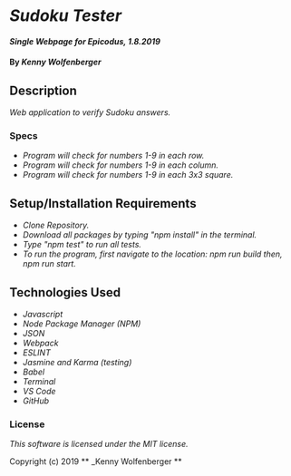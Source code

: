 #  _Sudoku Tester_

#### _Single Webpage for Epicodus, 1.8.2019_

#### By _**Kenny Wolfenberger**_

## Description

_Web application to verify Sudoku answers._


### Specs
* _Program will check for numbers 1-9 in each row._
* _Program will check for numbers 1-9 in each column._
* _Program will check for numbers 1-9 in each 3x3 square._

## Setup/Installation Requirements
* _Clone Repository._
* _Download all packages by typing "npm install" in the terminal._
* _Type "npm test" to run all tests._
* _To run the program, first navigate to the location: npm run build then, npm run start._

## Technologies Used
* _Javascript_
* _Node Package Manager (NPM)_
* _JSON_
* _Webpack_
* _ESLINT_
* _Jasmine and Karma (testing)_
* _Babel_
* _Terminal_
* _VS Code_
* _GitHub_

### License

*This software is licensed under the MIT license.*

Copyright (c) 2019 ** _Kenny Wolfenberger **
